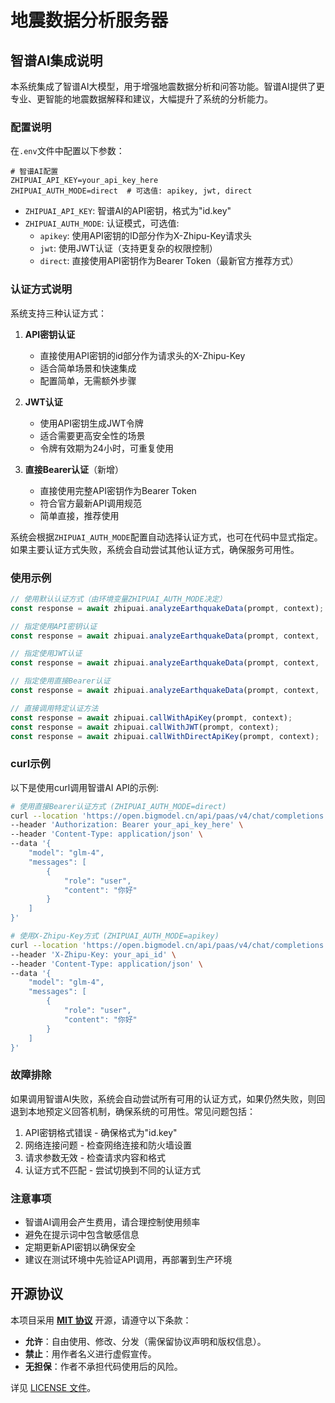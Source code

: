 # 地震数据分析服务器

## 智谱AI集成说明

本系统集成了智谱AI大模型，用于增强地震数据分析和问答功能。智谱AI提供了更专业、更智能的地震数据解释和建议，大幅提升了系统的分析能力。

### 配置说明

在`.env`文件中配置以下参数：

```
# 智谱AI配置
ZHIPUAI_API_KEY=your_api_key_here
ZHIPUAI_AUTH_MODE=direct  # 可选值: apikey, jwt, direct
```

- `ZHIPUAI_API_KEY`: 智谱AI的API密钥，格式为"id.key"
- `ZHIPUAI_AUTH_MODE`: 认证模式，可选值:
  - `apikey`: 使用API密钥的ID部分作为X-Zhipu-Key请求头
  - `jwt`: 使用JWT认证（支持更复杂的权限控制）
  - `direct`: 直接使用API密钥作为Bearer Token（最新官方推荐方式）

### 认证方式说明

系统支持三种认证方式：

1. **API密钥认证**
   - 直接使用API密钥的id部分作为请求头的X-Zhipu-Key
   - 适合简单场景和快速集成
   - 配置简单，无需额外步骤

2. **JWT认证**
   - 使用API密钥生成JWT令牌
   - 适合需要更高安全性的场景
   - 令牌有效期为24小时，可重复使用

3. **直接Bearer认证**（新增）
   - 直接使用完整API密钥作为Bearer Token
   - 符合官方最新API调用规范
   - 简单直接，推荐使用

系统会根据`ZHIPUAI_AUTH_MODE`配置自动选择认证方式，也可在代码中显式指定。如果主要认证方式失败，系统会自动尝试其他认证方式，确保服务可用性。

### 使用示例

```javascript
// 使用默认认证方式（由环境变量ZHIPUAI_AUTH_MODE决定）
const response = await zhipuai.analyzeEarthquakeData(prompt, context);

// 指定使用API密钥认证
const response = await zhipuai.analyzeEarthquakeData(prompt, context, 'apikey');

// 指定使用JWT认证
const response = await zhipuai.analyzeEarthquakeData(prompt, context, 'jwt');

// 指定使用直接Bearer认证
const response = await zhipuai.analyzeEarthquakeData(prompt, context, 'direct');

// 直接调用特定认证方法
const response = await zhipuai.callWithApiKey(prompt, context);
const response = await zhipuai.callWithJWT(prompt, context);
const response = await zhipuai.callWithDirectApiKey(prompt, context);
```

### curl示例

以下是使用curl调用智谱AI API的示例:

```bash
# 使用直接Bearer认证方式 (ZHIPUAI_AUTH_MODE=direct)
curl --location 'https://open.bigmodel.cn/api/paas/v4/chat/completions' \
--header 'Authorization: Bearer your_api_key_here' \
--header 'Content-Type: application/json' \
--data '{
    "model": "glm-4",
    "messages": [
        {
            "role": "user",
            "content": "你好"
        }
    ]
}'

# 使用X-Zhipu-Key方式 (ZHIPUAI_AUTH_MODE=apikey)
curl --location 'https://open.bigmodel.cn/api/paas/v4/chat/completions' \
--header 'X-Zhipu-Key: your_api_id' \
--header 'Content-Type: application/json' \
--data '{
    "model": "glm-4",
    "messages": [
        {
            "role": "user", 
            "content": "你好"
        }
    ]
}'
```

### 故障排除

如果调用智谱AI失败，系统会自动尝试所有可用的认证方式，如果仍然失败，则回退到本地预定义回答机制，确保系统的可用性。常见问题包括：

1. API密钥格式错误 - 确保格式为"id.key"
2. 网络连接问题 - 检查网络连接和防火墙设置
3. 请求参数无效 - 检查请求内容和格式
4. 认证方式不匹配 - 尝试切换到不同的认证方式

### 注意事项

- 智谱AI调用会产生费用，请合理控制使用频率
- 避免在提示词中包含敏感信息
- 定期更新API密钥以确保安全
- 建议在测试环境中先验证API调用，再部署到生产环境 

##  开源协议

本项目采用 **[MIT 协议](LICENSE)** 开源，请遵守以下条款：
- **允许**：自由使用、修改、分发（需保留协议声明和版权信息）。
- **禁止**：用作者名义进行虚假宣传。
- **无担保**：作者不承担代码使用后的风险。

详见 [LICENSE 文件](https://github.com/svjp05/IEMS_SERVR/blob/main/LICENSE.txt)。